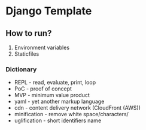 # Django Template

## How to run?
1. Environment variables
2. Staticfiles

### Dictionary
- REPL - read, evaluate, print, loop
- PoC - proof of concept
- MVP - minimum value product
- yaml - yet another markup language
- cdn - content delivery network (CloudFront (AWS)) 
- minification - remove white space/characters/
- uglification - short identifiers name